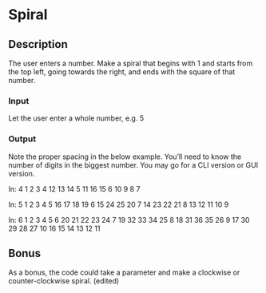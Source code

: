 # Spiral

## Description
The user enters a number. Make a spiral that begins with 1 and starts from the top left, going towards the right, and ends with the square of that number.

### Input
Let the user enter a whole number, e.g. 5

### Output
Note the proper spacing in the below example. You’ll need to know the number of digits in the biggest number.
You may go for a CLI version or GUI version.

In: 4
1  2  3  4
12 13 14 5
11 16 15 6
10 9  8  7

In: 5
1  2  3  4  5
16 17 18 19 6
15 24 25 20 7
14 23 22 21 8
13 12 11 10 9

In: 6
1  2  3  4  5  6
20 21 22 23 24 7
19 32 33 34 25 8
18 31 36 35 26 9
17 30 29 28 27 10
16 15 14 13 12 11

## Bonus
As a bonus, the code could take a parameter and make a clockwise or counter-clockwise spiral. (edited)

